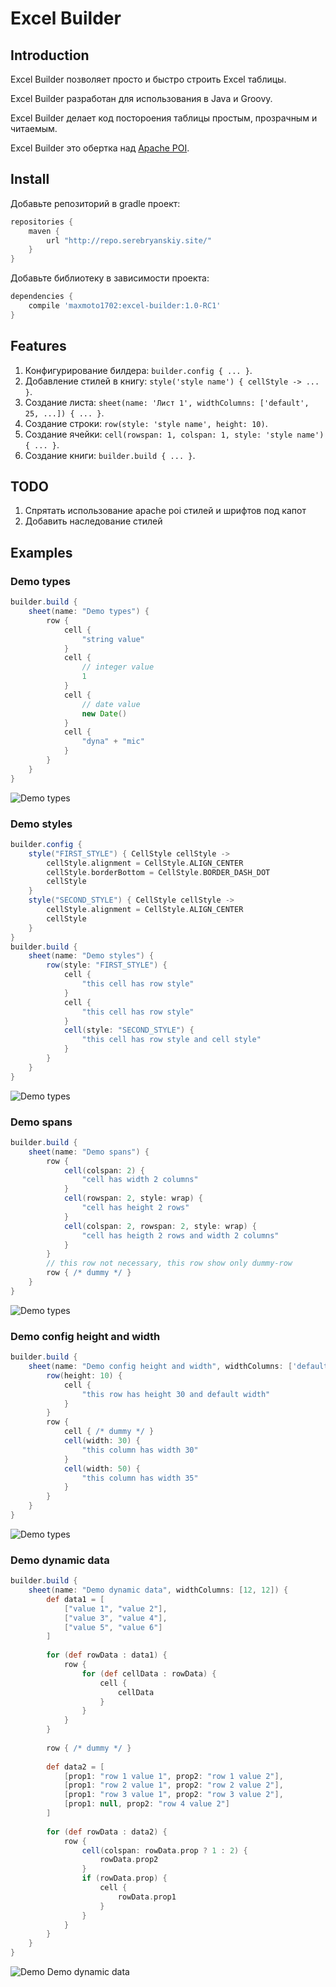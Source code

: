 # Excel Builder

## Introduction

Excel Builder позволяет просто и быстро строить Excel таблицы. 

Excel Builder разработан для использования в Java и Groovy.

Excel Builder делает код постороения таблицы простым, прозрачным и читаемым.
 
Excel Builder это обертка над [Apache POI](https://github.com/apache/poi).

## Install

Добавьте репозиторий в gradle проект:

```groovy
repositories {
    maven {
        url "http://repo.serebryanskiy.site/"
    }
}
```

Добавьте библиотеку в зависимости проекта:

```groovy
dependencies {
    compile 'maxmoto1702:excel-builder:1.0-RC1'
}
```

## Features

1. Конфигурирование билдера: `builder.config { ... }`.
2. Добавление стилей в книгу: `style('style name') { cellStyle -> ... }`.
3. Создание листа: `sheet(name: 'Лист 1', widthColumns: ['default', 25, ...]) { ... }`.
4. Создание строки: `row(style: 'style name', height: 10)`.
5. Создание ячейки: `cell(rowspan: 1, colspan: 1, style: 'style name') { ... }`.
6. Создание книги: `builder.build { ... }`.

## TODO

1. Спрятать использование apache poi стилей и шрифтов под капот
2. Добавить наследование стилей

## Examples

### Demo types

```groovy
builder.build {
    sheet(name: "Demo types") {
        row {
            cell {
                "string value"
            }
            cell {
                // integer value
                1
            }
            cell {
                // date value
                new Date()
            }
            cell {
                "dyna" + "mic"
            }
        }
    }
}
```

![Demo types](example-1.png)

### Demo styles

```groovy
builder.config {
    style("FIRST_STYLE") { CellStyle cellStyle ->
        cellStyle.alignment = CellStyle.ALIGN_CENTER
        cellStyle.borderBottom = CellStyle.BORDER_DASH_DOT
        cellStyle
    }
    style("SECOND_STYLE") { CellStyle cellStyle ->
        cellStyle.alignment = CellStyle.ALIGN_CENTER
        cellStyle
    }
}
builder.build {
    sheet(name: "Demo styles") {
        row(style: "FIRST_STYLE") {
            cell {
                "this cell has row style"
            }
            cell {
                "this cell has row style"
            }
            cell(style: "SECOND_STYLE") {
                "this cell has row style and cell style"
            }
        }
    }
}
```

![Demo types](example-2.png)

### Demo spans

```groovy
builder.build {
    sheet(name: "Demo spans") {
        row {
            cell(colspan: 2) {
                "cell has width 2 columns"
            }
            cell(rowspan: 2, style: wrap) {
                "cell has height 2 rows"
            }
            cell(colspan: 2, rowspan: 2, style: wrap) {
                "cell has heigth 2 rows and width 2 columns"
            }
        }
        // this row not necessary, this row show only dummy-row
        row { /* dummy */ }
    }
}
```

![Demo types](example-3.png)

### Demo config height and width

```groovy
builder.build {
    sheet(name: "Demo config height and width", widthColumns: ['default', 25, 30]) {
        row(height: 10) {
            cell {
                "this row has height 30 and default width"
            }
        }
        row {
            cell { /* dummy */ }
            cell(width: 30) {
                "this column has width 30"
            }
            cell(width: 50) {
                "this column has width 35"
            }
        }
    }
}
```

![Demo types](example-4.png)

### Demo dynamic data

```groovy
builder.build {
    sheet(name: "Demo dynamic data", widthColumns: [12, 12]) {
        def data1 = [
            ["value 1", "value 2"],
            ["value 3", "value 4"],
            ["value 5", "value 6"]
        ]
        
        for (def rowData : data1) {
            row {
                for (def cellData : rowData) {
                    cell {
                        cellData
                    }
                }
            }
        }
        
        row { /* dummy */ }
        
        def data2 = [
            [prop1: "row 1 value 1", prop2: "row 1 value 2"],
            [prop1: "row 2 value 1", prop2: "row 2 value 2"],
            [prop1: "row 3 value 1", prop2: "row 3 value 2"],
            [prop1: null, prop2: "row 4 value 2"]
        ]
        
        for (def rowData : data2) {
            row {
                cell(colspan: rowData.prop ? 1 : 2) {
                    rowData.prop2
                }
                if (rowData.prop) {
                    cell {
                        rowData.prop1
                    }
                }
            }
        }
    }
}
```

![Demo Demo dynamic data](example-5.png)
